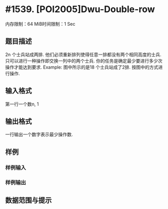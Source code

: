 # #1539. [POI2005]Dwu-Double-row

内存限制：64 MiB时间限制：1 Sec

## 题目描述


2n 个士兵站成两排. 他们必须重新排列使得任意一排都没有两个相同高度的士兵. 
只可以进行一种操作即交换一列中的两个士兵. 你的任务是确定最少要进行多少次操作才能达到要求. 
Example: 
图中所示的是18 个士兵站成了2排. 按图中的方式进行操作. 

## 输入格式

第一行一个数n, 1 

## 输出格式


一行输出一个数字表示最少操作数.

## 样例

### 样例输入

### 样例输出

## 数据范围与提示
